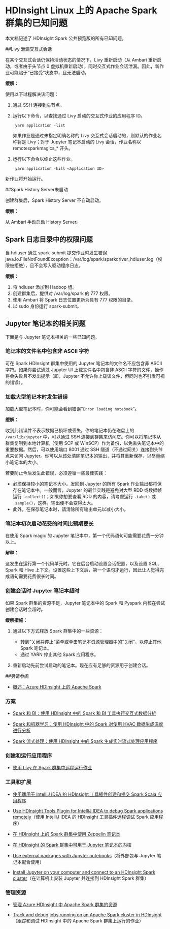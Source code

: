 <!-- not suitable for Mooncake -->

<properties 
	pageTitle="HDInsight 中 Apache Spark 的已知问题 | Azure" 
	description="HDInsight 中 Apache Spark 的已知问题。" 
	services="hdinsight" 
	documentationCenter="" 
	authors="mumian" 
	manager="paulettm" 
	editor="cgronlun"
	tags="azure-portal"/>

<tags
	ms.service="hdinsight"
	ms.date="06/06/2016"
	wacn.date="02/06/2017"/>

# HDInsight Linux 上的 Apache Spark 群集的已知问题

本文档记述了 HDInsight Spark 公共预览版的所有已知问题。

##Livy 泄漏交互式会话
 
在某个交互式会话仍保持活动状态的情况下，Livy 重新启动（从 Ambari 重新启动，或者由于头节点 0 虚拟机重新启动），同时交互式作业会话泄漏。因此，新作业可能陷于“已接受”状态中，且无法启动。

**缓解：**

使用以下过程解决该问题：

1. 通过 SSH 连接到头节点。
2. 运行以下命令，以查找通过 Livy 启动的交互式作业的应用程序 ID。

        yarn application -list

    如果作业是通过未指定明确名称的 Livy 交互式会话启动的，则默认的作业名称将是 Livy；对于 Jupyter 笔记本启动的 Livy 会话，作业名称以 remotesparkmagics\_* 开头。

3. 运行以下命令以终止这些作业。

        yarn application -kill <Application ID>

新作业将开始运行。

##Spark History Server未启动 

创建群集后，Spark History Server 不自动启动。

**缓解：**

从 Ambari 手动启动 History Server。

## Spark 日志目录中的权限问题 

当 hdiuser 通过 spark-submit 提交作业时发生错误 java.io.FileNotFoundException：/var/log/spark/sparkdriver\_hdiuser.log（权限被拒绝），且不会写入驱动程序日志。

**缓解：**
 
1. 将 hdiuser 添加到 Hadoop 组。
2. 创建群集后，提供对 /var/log/spark 的 777 权限。
3. 使用 Ambari 将 Spark 日志位置更新为具有 777 权限的目录。
4. 以 sudo 身份运行 spark-submit。

## Jupyter 笔记本的相关问题

下面是与 Jupyter 笔记本相关的一些已知问题。


### 笔记本的文件名中包含非 ASCII 字符

可在 Spark HDInsight 群集中使用的 Jupyter 笔记本的文件名不应包含非 ASCII 字符。如果你尝试通过 Jupyter UI 上载文件名中包含非 ASCII 字符的文件，操作将会失败且不发出提示（即，Jupyter 不允许你上载该文件，但同时也不引发可视的错误）。

### 加载大型笔记本时发生错误

加载大型笔记本时，你可能会看到错误“`Error loading notebook`”。

**缓解：**

收到此错误并不表示数据已损坏或丢失。你的笔记本仍在磁盘上的 `/var/lib/jupyter` 中，可以通过 SSH 连接到群集来访问它。你可以将笔记本从群集复制到本地计算机（使用 SCP 或 WinSCP）作为备份，以免丢失笔记本中的重要数据。然后，可以使用端口 8001 通过 SSH 隧道（不通过网关）连接到头节点来访问 Jupyter。你可以从该处清除笔记本的输出，并将其重新保存，以尽量缩小笔记本的大小。

若要防止今后发生此错误，必须遵循一些最佳实践：

* 必须保持较小的笔记本大小。发回到 Jupyter 的所有 Spark 作业输出都将保存在笔记本中。一般而言，Jupyter 的最佳实践是避免对大型 RDD 或数据帧运行 `.collect()`；如果你想要查看 RDD 的内容，请考虑运行 `.take()` 或 `.sample()`，这样，输出便不会变得太大。
* 此外，在保存笔记本时，请清除所有输出单元以减小大小。

### 笔记本初次启动花费的时间比预期要长 

在使用 Spark magic 的 Jupyter 笔记本中，第一个代码语句可能需要花费一分钟以上。

**解释：**
 
这发生在运行第一个代码单元时。它在后台启动设置会话配置，以及设置 SQL、Spark 和 Hive 上下文。设置这些上下文后，第一个语句才运行，因此让人觉得完成语句需要花费很长时间。

### 创建会话时 Jupyter 笔记本超时

如果 Spark 群集的资源不足，Jupyter 笔记本中的 Spark 和 Pyspark 内核在尝试创建会话时会超时。

**缓解措施：**

1. 通过以下方式释放 Spark 群集中的一些资源：

    - 转到“关闭并停止”菜单或单击笔记本资源管理器中的“关闭”，以停止其他 Spark 笔记本。
    - 通过 YARN 停止其他 Spark 应用程序。

2. 重新启动先前尝试启动的笔记本。现在应有足够的资源用于创建会话。

##另请参阅

* [概述：Azure HDInsight 上的 Apache Spark](/documentation/articles/hdinsight-apache-spark-overview/)

### 方案

* [Spark 和 BI：使用 HDInsight 中的 Spark 和 BI 工具执行交互式数据分析](/documentation/articles/hdinsight-apache-spark-use-bi-tools/)

* [Spark 和机器学习：使用 HDInsight 中的 Spark 对使用 HVAC 数据生成温度进行分析](/documentation/articles/hdinsight-apache-spark-ipython-notebook-machine-learning/)

* [Spark 流式处理：使用 HDInsight 中的 Spark 生成实时流式处理应用程序](/documentation/articles/hdinsight-apache-spark-eventhub-streaming/)

### 创建和运行应用程序

* [使用 Livy 在 Spark 群集中远程运行作业](/documentation/articles/hdinsight-apache-spark-livy-rest-interface/)

### 工具和扩展

* [使用适用于 IntelliJ IDEA 的 HDInsight 工具插件创建和提交 Spark Scala 应用程序](/documentation/articles/hdinsight-apache-spark-intellij-tool-plugin/)

* [Use HDInsight Tools Plugin for IntelliJ IDEA to debug Spark applications remotely](/documentation/articles/hdinsight-apache-spark-intellij-tool-plugin-debug-jobs-remotely/)（使用 IntelliJ IDEA 的 HDInsight 工具插件远程调试 Spark 应用程序）

* [在 HDInsight 上的 Spark 群集中使用 Zeppelin 笔记本](/documentation/articles/hdinsight-apache-spark-use-zeppelin-notebook/)

* [在 HDInsight 的 Spark 群集中可用于 Jupyter 笔记本的内核](/documentation/articles/hdinsight-apache-spark-jupyter-notebook-kernels/)

* [Use external packages with Jupyter notebooks](/documentation/articles/hdinsight-apache-spark-jupyter-notebook-use-external-packages/)（将外部包与 Jupyter 笔记本配合使用）

* [Install Jupyter on your computer and connect to an HDInsight Spark cluster](/documentation/articles/hdinsight-apache-spark-jupyter-notebook-install-locally/)（在计算机上安装 Jupyter 并连接到 HDInsight Spark 群集）

### 管理资源

* [管理 Azure HDInsight 中 Apache Spark 群集的资源](/documentation/articles/hdinsight-apache-spark-resource-manager/)

* [Track and debug jobs running on an Apache Spark cluster in HDInsight](/documentation/articles/hdinsight-apache-spark-job-debugging/)（跟踪和调试 HDInsight 中的 Apache Spark 群集上运行的作业）
<!---HONumber=Mooncake_0711_2016-->